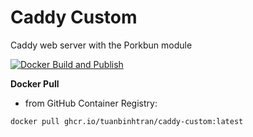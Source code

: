 # Caddy Custom

Caddy web server with the Porkbun module

[![Docker Build and Publish](https://github.com/tuanbinhtran/caddy-custom/actions/workflows/docker-publish.yml/badge.svg)](https://github.com/tuanbinhtran/caddy-custom/actions/workflows/docker-publish.yml)

**Docker Pull**

- from GitHub Container Registry:

```
docker pull ghcr.io/tuanbinhtran/caddy-custom:latest
```

